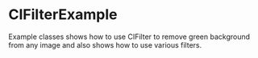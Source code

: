 # CIFilterExample
Example classes shows how to use CIFilter to remove green background from any image and also shows how to use various filters.
